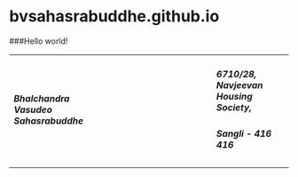 # bvsahasrabuddhe.github.io


###Hello world!


<Table>
    <tr>
        <td>
           <h5>Bhalchandra Vasudeo Sahasrabuddhe</h5>
        </td>
        <td>            
        </td>
        <td>            
        </td>
        <td>            
        </td>
        <td>            
        </td>
        <td>            
        </td>
        <td>            
        </td>
        <td>            
        </td>
        <td>            
        </td>
        <td>            
        </td>
        <td>            
        </td>
        <td>            
        </td>
        <td>            
        </td>
        <td>
           <h5>6710/28, Navjeevan Housing Society,</h5>
           <h5>Sangli - 416 416</h5>
        </td>
    </tr>
</table>

